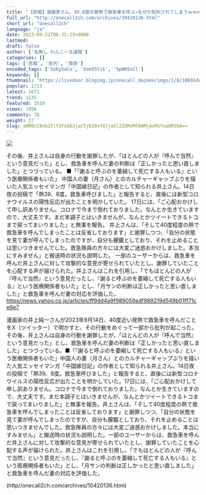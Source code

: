 ```yaml
---
title: "【悲報】漫画家さん、39.8度の発熱で救急車を呼ぶ→なぜか批判されてしまうｗｗｗｗ "
full_url: "http://onecall2ch.com/archives/10420136.html"
short_url: "onecall2ch"
language: "ja"
date: 2023-09-21T06:35:23+0900
lastmod: 
draft: false
author: ['名無し わんこーる速報']
categories: []
tags: ['悲報', '批判', '救急']
encoded_tags: ['5oKy5aCx', '5om55Yik', '5pWR5oCl']
keywords: []
thumbnail: "https://livedoor.blogimg.jp/onecall_dazeee/imgs/1/8/18691de1.jpg"
popular: 1713
latest: 1671
trend: 1135
featured: 1510
views: 1956
comments: 78
weight: 17
slug: aHR0cC8vb25lY2FsbDJjaC5jb20vYXJjaGl2ZXMvMTA0MjAxMzYuaHRtbA==
---
```


![](https://livedoor.blogimg.jp/onecall_dazeee/imgs/1/8/18691de1.jpg)

<div> その後、井上さんは自身の行動を謝罪したが、「ほとんどの人が『呼んで当然』という意見だった」とし、救急車を呼んだ妻の判断は「正しかったと思い直しました」とつづっている。 ■「『謝ると呼ぶのを萎縮して死亡する人もいる』という医療関係者もいた」 中国人の妻（月さん）とのカルチャーギャップぶりを描いた人気エッセイマンガ「中国嫁日記」の作者として知られる井上さん。14日夜の投稿で「熱39、8度。救急車呼びました」と報告すると、直後には新型コロナウイルスの陽性反応が出たことを明かしていた。 17日には、「ご心配おかけして申し訳ありません。コロナで今まで倒れておりました。なんとか生きていますので、大丈夫です。まだ本調子とはいきませんが、なんとかツイートできるトコまで戻ってまいりました」と無事を報告。 井上さんは、「そして40度程度の熱で救急車を呼んでしまったことは反省しております」と謝罪しつつ、「自分の状態を見て妻が呼んでしまったのですが、自分も朦朧としており、それを止めることは思いつきませんでした。救急隊員の方々には大変ご迷惑おかけしました。本当にすみません」と搬送時の状況も説明した。 一部のユーザーからは、救急車を呼んだ井上さんに対して攻撃的な意見が寄せられていたとし、謝罪していたことを心配する声が届けられた。井上さんはこれを引用し、「でもほとんどの人が『呼んで当然』という意見だったし、『謝ると呼ぶのを萎縮して死亡する人もいる』という医療関係者もいた」とし、「月サンの判断は正しかったと思い直しました」と救急車を呼んだ妻の対応を評価した。 <a href='https//news.yahoo.co.jp/articles/ff9dd4a9f989059adf989219d549b01ff71ce6e7' target='_blank' title=''>https//news.yahoo.co.jp/articles/ff9dd4a9f989059adf989219d549b01ff71ce6e7</a> <p>漫画家の井上純一さんが2023年9月14日、40度近い発熱で救急車を呼んだことをX（ツイッター）で明かすと、その行動をめぐって一部から批判が起こった。その後、井上さんは自身の行動を謝罪したが、「ほとんどの人が『呼んで当然』という意見だった」とし、救急車を呼んだ妻の判断は「正しかったと思い直しました」とつづっている。■「『謝ると呼ぶのを萎縮して死亡する人もいる』という医療関係者もいた」中国人の妻（月さん）とのカルチャーギャップぶりを描いた人気エッセイマンガ「中国嫁日記」の作者として知られる井上さん。14日夜の投稿で「熱39、8度。救急車呼びました」と報告すると、直後には新型コロナウイルスの陽性反応が出たことを明かしていた。17日には、「ご心配おかけして申し訳ありません。コロナで今まで倒れておりました。なんとか生きていますので、大丈夫です。まだ本調子とはいきませんが、なんとかツイートできるトコまで戻ってまいりました」と無事を報告。井上さんは、「そして40度程度の熱で救急車を呼んでしまったことは反省しております」と謝罪しつつ、「自分の状態を見て妻が呼んでしまったのですが、自分も朦朧としており、それを止めることは思いつきませんでした。救急隊員の方々には大変ご迷惑おかけしました。本当にすみません」と搬送時の状況も説明した。一部のユーザーからは、救急車を呼んだ井上さんに対して攻撃的な意見が寄せられていたとし、謝罪していたことを心配する声が届けられた。井上さんはこれを引用し、「でもほとんどの人が『呼んで当然』という意見だったし、『謝ると呼ぶのを萎縮して死亡する人もいる』という医療関係者もいた」とし、「月サンの判断は正しかったと思い直しました」と救急車を呼んだ妻の対応を評価した。</p></div>

(http//onecall2ch.com/archives/10420136.html)
